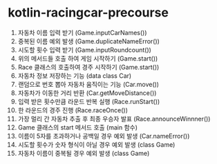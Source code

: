 # kotlin-racingcar-precourse
1. 자동차 이름 입력 받기 (Game.inputCarNames())
2. 중복된 이름 예외 발생 (Game.duplicateNameError())
3. 시도할 횟수 입력 받기 (Game.inputRoundcount())
4. 위의 메서드들 호출 하여 게임 시작하기 (Game.start())
5. Race 클래스의 호출하여 경주 시작하기 (Game.start())
6. 자동차 정보 저장하는 기능 (data class Car)
7. 랜덤으로 번호 뽑아 자동차 움직이는 기능 (Car.move())
8. 자동차가 이동한 거리 반환 (Car.getMoveDistance())
9. 입력 받은 횟수만큼 라운드 반복 실행 (Race.runStart())
10. 한 라운드의 경주 진행 (Race.raceOnce())
11. 가장 멀리 간 자동차 추출 후 최종 우승자 발표 (Race.announceWinnner())
12. Game 클래스의 start 메서드 호출 (main 함수)
13. 이름이 5자를 초과하거나 공백일 경우 예외 발생 (Car.nameError())
14. 시도할 횟수가 숫자 형식이 아닐 경우 예외 발생 (class Game)
15. 자동차 이름이 중복될 경우 예외 발생 (class Game)